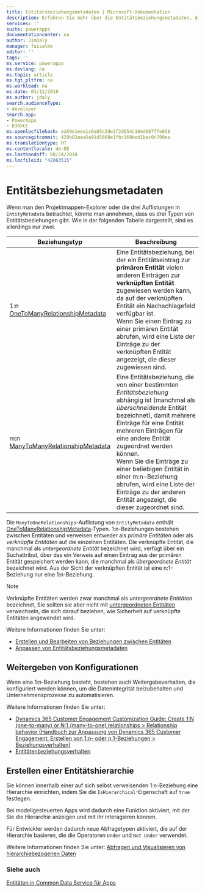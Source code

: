 ```yaml
---
title: Entitätsbeziehungsmetadaten | Microsoft-Dokumentation
description: Erfahren Sie mehr über die Entitätsbeziehungsmetadaten, die in Common Data Service für Apps verwendet werden.
services: ''
suite: powerapps
documentationcenter: na
author: JimDaly
manager: faisalmo
editor: ''
tags: ''
ms.service: powerapps
ms.devlang: na
ms.topic: article
ms.tgt_pltfrm: na
ms.workload: na
ms.date: 03/12/2018
ms.author: jdaly
search.audienceType:
- developer
search.app:
- PowerApps
- D365CE
ms.openlocfilehash: ea59e1eea1c0a85c2de1f2d654c10ed687ffe858
ms.sourcegitcommit: 429b83aaa5a91d5868e1fbc169bed1bac0c709ea
ms.translationtype: HT
ms.contentlocale: de-DE
ms.lasthandoff: 08/24/2018
ms.locfileid: "42863515"
---
```

# <a name="entity-relationship-metadata"></a>Entitätsbeziehungsmetadaten

Wenn man den Projektmappen-Explorer oder die drei Auflistungen in `EntityMetadata` betrachtet, könnte man annehmen, dass es drei Typen von Entitätsbeziehungen gibt. Wie in der folgenden Tabelle dargestellt, sind es allerdings nur zwei.

|Beziehungstyp|Beschreibung|
|--|--|
|1:n<br />[OneToManyRelationshipMetadata](/dotnet/api/microsoft.xrm.sdk.metadata.onetomanyrelationshipmetadata)|Eine Entitätsbeziehung, bei der ein Entitätseintrag zur **primären Entität** vielen anderen Einträgen zur **verknüpften Entität** zugewiesen werden kann, da auf der verknüpften Entität ein Nachschlagefeld verfügbar ist.<br />Wenn Sie einen Eintrag zu einer primären Entität abrufen, wird eine Liste der Einträge zu der verknüpften Entität angezeigt, die dieser zugewiesen sind.|
|m:n<br />[ManyToManyRelationshipMetadata](/dotnet/api/microsoft.xrm.sdk.metadata.manytomanyrelationshipmetadata)|Eine Entitätsbeziehung, die von einer bestimmten *Entitätsbeziehung* abhängig ist (manchmal als *überschneidende* Entität bezeichnet), damit mehrere Einträge für eine Entität mehreren Einträgen für eine andere Entität zugeordnet werden können.<br />Wenn Sie die Einträge zu einer beliebigen Entität in einer m:n-Beziehung abrufen, wird eine Liste der Einträge zu der anderen Entität angezeigt, die dieser zugeordnet sind.|

Die `ManyToOneRelationships`-Auflistung von `EntityMetadata` enthält [OneToManyRelationshipMetadata](/dotnet/api/microsoft.xrm.sdk.metadata.onetomanyrelationshipmetadata)-Typen. 1:n-Beziehungen bestehen zwischen Entitäten und verweisen entweder als *primäre Entitäten* oder als *verknüpfte Entitäten* auf die einzelnen Entitäten. Die verknüpfte Entität, die manchmal als *untergeordnete Entität* bezeichnet wird, verfügt über ein Suchattribut, über das ein Verweis auf einen Eintrag aus der primären Entität gespeichert werden kann, die manchmal als *übergeordnete Entität* bezeichnet wird. Aus der Sicht der verknüpften Entität ist eine n:1-Beziehung nur eine 1:n-Beziehung.

> [!NOTE]
> Verknüpfte Entitäten werden zwar manchmal als *untergeordnete Entitäten* bezeichnet, Sie sollten sie aber nicht mit [untergeordneten Entitäten](entity-metadata.md#child-entities) verwechseln, die sich darauf beziehen, wie Sicherheit auf verknüpfte Entitäten angewendet wird.

Weitere Informationen finden Sie unter:
- [Erstellen und Bearbeiten von Beziehungen zwischen Entitäten](/dynamics365/customer-engagement/customize/create-edit-entity-relationships)
- [Anpassen von Entitätsbeziehungsmetadaten](/dynamics365/customer-engagement/developer/customize-entity-relationship-metadata)

## <a name="cascade-configuration"></a>Weitergeben von Konfigurationen

Wenn eine 1:n-Beziehung besteht, bestehen auch Weitergabeverhalten, die konfiguriert werden können, um die Datenintegrität beizubehalten und Unternehmensprozesse zu automatisieren.

Weitere Informationen finden Sie unter:

- [Dynamics 365 Customer Engagement Customization Guide: Create 1:N (one-to-many) or N:1 (many-to-one) relationships > Relationship behavior (Handbuch zur Anpassung von Dynamics 365 Customer Engagement: Erstellen von 1:n- oder n:1-Beziehungen > Beziehungsverhalten)](/dynamics365/customer-engagement/customize/create-and-edit-1n-relationships#relationship-behavior)
- [Entitätenbeziehungsverhalten](/dynamics365/customer-engagement/developer/entity-relationship-behavior)


## <a name="create-a-hierarchy-of-entities"></a>Erstellen einer Entitätshierarchie

Sie können innerhalb einer auf sich selbst verweisenden 1:n-Beziehung eine Hierarchie einrichten, indem Sie die `IsHierarchical`-Eigenschaft auf `true` festlegen.

Bei modellgesteuerten Apps wird dadurch eine Funktion aktiviert, mit der Sie die Hierarchie anzeigen und mit ihr interagieren können. 

Für Entwickler werden dadurch neue Abfragetypen aktiviert, die auf der Hierarchie basieren, die die Operatoren `Under` und `Not Under` verwendet.

Weitere Informationen finden Sie unter: [Abfragen und Visualisieren von hierarchiebezogenen Daten](/dynamics365/customer-engagement/customize/query-visualize-hierarchical-data)

### <a name="see-also"></a>Siehe auch

[Entitäten in Common Data Service für Apps](entities.md)
